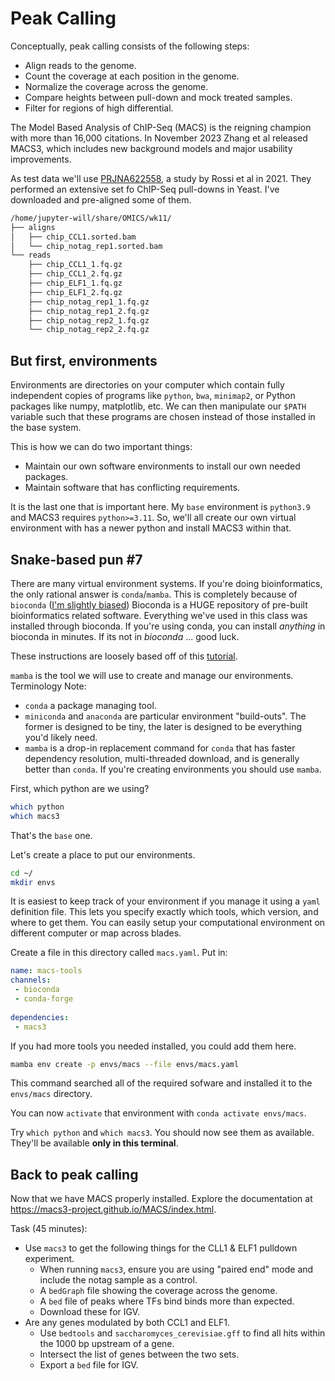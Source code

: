 # Peak Calling

Conceptually, peak calling consists of the following steps:
 - Align reads to the genome.
 - Count the coverage at each position in the genome.
 - Normalize the coverage across the genome.
 - Compare heights between pull-down and mock treated samples.
 - Filter for regions of high differential.

The Model Based Analysis of ChIP-Seq (MACS) is the reigning champion with more than 16,000 citations. 
In November 2023 Zhang et al released MACS3, which includes new background models and major usability improvements.

As test data we'll use [PRJNA622558](PRJNA622558-yeast-tf-compendium.md), a study by Rossi et al in 2021.
They performed an extensive set fo ChIP-Seq pull-downs in Yeast. 
I've downloaded and pre-aligned some of them.

```bash
/home/jupyter-will/share/OMICS/wk11/
├── aligns
│   ├── chip_CCL1.sorted.bam
│   └── chip_notag_rep1.sorted.bam
└── reads
    ├── chip_CCL1_1.fq.gz
    ├── chip_CCL1_2.fq.gz
    ├── chip_ELF1_1.fq.gz
    ├── chip_ELF1_2.fq.gz
    ├── chip_notag_rep1_1.fq.gz
    ├── chip_notag_rep1_2.fq.gz
    ├── chip_notag_rep2_1.fq.gz
    └── chip_notag_rep2_2.fq.gz
```


## But first, environments

Environments are directories on your computer which contain fully independent copies of programs like `python`, `bwa`, `minimap2`, or Python packages like numpy, matplotlib, etc.
We can then manipulate our `$PATH` variable such that these programs are chosen instead of those installed in the base system.

This is how we can do two important things:
 - Maintain our own software environments to install our own needed packages.
 - Maintain software that has conflicting requirements.

It is the last one that is important here.
My `base` environment is `python3.9` and MACS3 requires `python>=3.11`. 
So, we'll all create our own virtual environment with has a newer python and install MACS3 within that.

## Snake-based pun #7

There are many virtual environment systems.
If you're doing bioinformatics, the only rational answer is `conda`/`mamba`. 
This is completely because of `bioconda` ([I'm slightly biased](https://github.com/orgs/bioconda/people?query=judowill))
Bioconda is a HUGE repository of pre-built bioinformatics related software.
Everything we've used in this class was installed through bioconda.
If you're using conda, you can install _anything_ in bioconda in minutes.
If its not in _bioconda_ ... good luck.


These instructions are loosely based off of this [tutorial](https://docs.conda.io/projects/conda/en/latest/user-guide/tasks/manage-environments.html).

`mamba` is the tool we will use to create and manage our environments.
Terminology Note: 
 - `conda` a package managing tool.
 - `miniconda` and `anaconda` are particular environment "build-outs". The former is designed to be tiny, the later is designed to be everything you'd likely need.
 - `mamba` is a drop-in replacement command for `conda` that has faster dependency resolution, multi-threaded download, and is generally better than `conda`.
    If you're creating environments you should use `mamba`.
 
First, which python are we using?

```bash
which python
which macs3
```

That's the `base` one.

Let's create a place to put our environments.

```bash
cd ~/
mkdir envs
```

It is easiest to keep track of your environment if you manage it using a `yaml` definition file.
This lets you specify exactly which tools, which version, and where to get them.
You can easily setup your computational environment on different computer or map across blades.

Create a file in this directory called `macs.yaml`.
Put in:

```yaml
name: macs-tools
channels:
 - bioconda
 - conda-forge
 
dependencies:
 - macs3
```

If you had more tools you needed installed, you could add them here.


```bash
mamba env create -p envs/macs --file envs/macs.yaml 
```

This command searched all of the required sofware and installed it to the `envs/macs` directory.

You can now `activate` that environment with `conda activate envs/macs`.

Try `which python` and `which macs3`.
You should now see them as available.
They'll be available **only in this terminal**.

## Back to peak calling

Now that we have MACS properly installed.
Explore the documentation at https://macs3-project.github.io/MACS/index.html.

Task (45 minutes):
 - Use `macs3` to get the following things for the CLL1 & ELF1 pulldown experiment.
   - When running `macs3`, ensure you are using "paired end" mode and include the notag sample as a control.
   - A `bedGraph` file showing the coverage across the genome.
   - A `bed` file of peaks where TFs bind binds more than expected.
   - Download these for IGV.
 - Are any genes modulated by both CCL1 and ELF1.
   - Use `bedtools` and `saccharomyces_cerevisiae.gff` to find all hits within the 1000 bp upstream of a gene.
   - Intersect the list of genes between the two sets.
   - Export a `bed` file for IGV.

